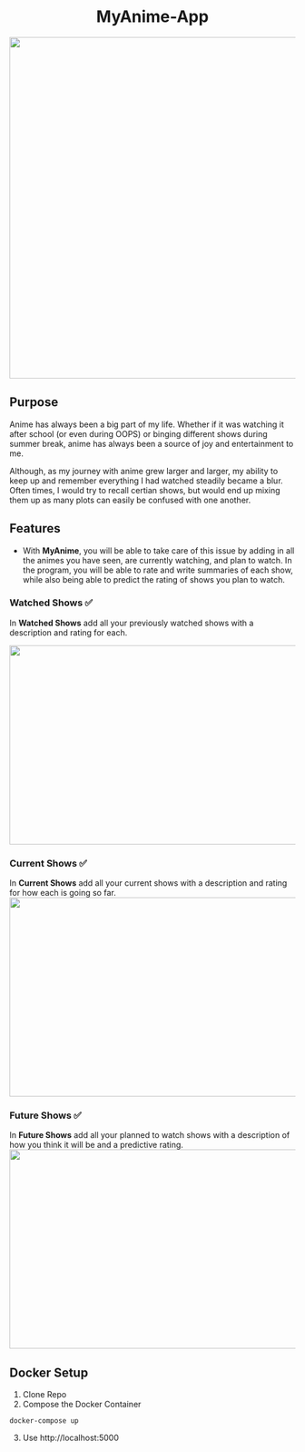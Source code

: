 <h1 align="center">MyAnime-App</h1>

<img src ='https://github.com/waPAO/MyAnime-App/blob/main/home.png' width="1000" height="600">

## Purpose

Anime has always been a big part of my life. Whether if it was watching it after school (or even during OOPS) or binging different shows during summer break, anime has always been a source of joy and entertainment to me.

Although, as my journey with anime grew larger and larger, my ability to keep up and remember everything I had watched steadily became a blur. Often times, I would try to recall certian shows, but would end up mixing them up as many plots can easily be confused with one another.

## Features 

* With **MyAnime**, you will be able to take care of this issue by adding in all the animes you have seen, are currently watching, and plan to watch. In the program, you will be able to rate and write summaries of each show, while also being able to predict the rating of shows you plan to watch. 

### Watched Shows :white_check_mark:
In **Watched Shows** add all your previously watched shows with a description and rating for each.

<img src ='https://github.com/waPAO/MyAnime-App/blob/main/watched.png' width="1000" height="350">

### Current Shows :white_check_mark:
In **Current Shows** add all your current shows with a description and rating for how each is going so far.
<img src ='https://github.com/waPAO/MyAnime-App/blob/main/current.png' width="1000" height="350">

### Future Shows :white_check_mark:
In **Future Shows** add all your planned to watch shows with a description of how you think it will be and a predictive rating.
<img src ='https://github.com/waPAO/MyAnime-App/blob/main/future.png' width="1000" height="350">


## Docker Setup
1. Clone Repo
2. Compose the Docker Container
```
docker-compose up
```
3. Use http://localhost:5000
